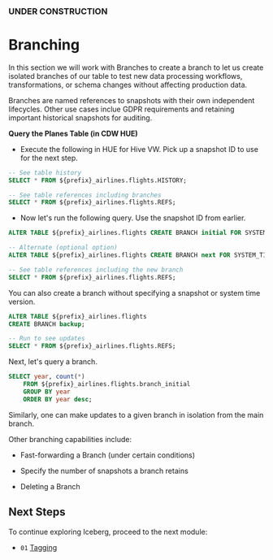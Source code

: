 ### UNDER CONSTRUCTION

# Branching

In this section we will work with Branches to create a branch to let us create isolated branches of our table to test new data processing workflows, transformations, or schema changes without affecting production data.

Branches are named references to snapshots with their own independent lifecycles. Other use cases inclue GDPR requirements and retaining important historical snapshots for auditing. 

**Query the Planes Table (in CDW HUE)**

- Execute the following in HUE for Hive VW. Pick up a snapshot ID to use for the next step.

```sql
-- See table history
SELECT * FROM ${prefix}_airlines.flights.HISTORY;

-- See table references including branches
SELECT * FROM ${prefix}_airlines.flights.REFS;
```

- Now let's run the following query. Use the snapshot ID from earlier.

```sql
ALTER TABLE ${prefix}_airlines.flights CREATE BRANCH initial FOR SYSTEM_VERSION AS OF ${snapshot_id};

-- Alternate (optional option)
ALTER TABLE ${prefix}_airlines.flights CREATE BRANCH next FOR SYSTEM_TIME AS OF '${create_ts}';

-- See table references including the new branch
SELECT * FROM ${prefix}_airlines.flights.REFS;
```

You can also create a branch without specifying a snapshot or system time version.

```sql
ALTER TABLE ${prefix}_airlines.flights
CREATE BRANCH backup;

-- Run to see updates
SELECT * FROM ${prefix}_airlines.flights.REFS;
```

Next, let's query a branch.

```sql
SELECT year, count(*) 
    FROM ${prefix}_airlines.flights.branch_initial
    GROUP BY year
    ORDER BY year desc;
```

Similarly, one can make updates to a given branch in isolation from the main branch.

Other branching capabilities include:

- Fast-forwarding a Branch (under certain conditions)

- Specify the number of snapshots a branch retains

- Deleting a Branch

## Next Steps

To continue exploring Iceberg, proceed to the next module:

- `01` [Tagging](../6_Branching_and_Tagging/tagging_SQL.md)